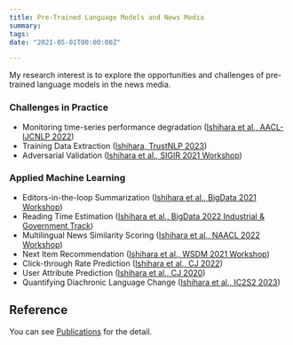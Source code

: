 ```yaml
---
title: Pre-Trained Language Models and News Media
summary:
tags:
date: "2021-05-01T00:00:00Z"

---
```


My research interest is to explore the opportunities and challenges of pre-trained language models in the news media.

### Challenges in Practice

- Monitoring time-series performance degradation ([Ishihara et al., AACL-IJCNLP 2022](https://aclanthology.org/2022.aacl-main.17/))
- Training Data Extraction ([Ishihara, TrustNLP 2023](https://arxiv.org/abs/2305.16157))
- Adversarial Validation ([Ishihara et al., SIGIR 2021 Workshop](https://sigir-ecom.github.io/ecom2021/accepted-papers.html))

### Applied Machine Learning

- Editors-in-the-loop Summarization ([Ishihara et al., BigData 2021 Workshop](https://ieeexplore.ieee.org/document/9671300))
- Reading Time Estimation ([Ishihara et al., BigData 2022 Industrial & Government Track](https://ieeexplore.ieee.org/document/10020618))
- Multilingual News Similarity Scoring ([Ishihara et al., NAACL 2022 Workshop](https://aclanthology.org/2022.semeval-1.171/))
- Next Item Recommendation ([Ishihara et al., WSDM 2021 Workshop](https://ceur-ws.org/Vol-2855/challenge_short_7.pdf))
- Click-through Rate Prediction ([Ishihara et al., CJ 2022](https://cj2022.brown.columbia.edu/proceedings/))
- User Attribute Prediction ([Ishihara et al., CJ 2020](https://cj2021.northeastern.edu/research-papers/))
- Quantifying Diachronic Language Change ([Ishihara et al., IC2S2 2023](https://www.ic2s2.org/))

## Reference

You can see [Publications](https://upura.github.io/projects/publications/) for the detail.
